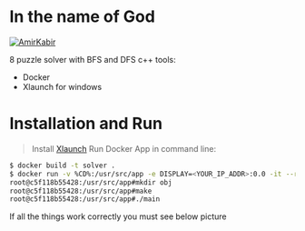 # In the name of God

[![AmirKabir](https://res-3.cloudinary.com/crunchbase-production/image/upload/c_lpad,h_170,w_170,f_auto,b_white,q_auto:eco/lcey4djrfahc86x5qbtj)](https://nodesource.com/products/nsolid)



8 puzzle solver with BFS and DFS c++
tools:
  - Docker
  - Xlaunch for windows


# Installation and Run

> Install [Xlaunch]() 
> Run Docker App
> in command line:

```sh
$ docker build -t solver .
$ docker run -v %CD%:/usr/src/app -e DISPLAY=<YOUR_IP_ADDR>:0.0 -it --rm solver bash -l
root@c5f118b55428:/usr/src/app#mkdir obj
root@c5f118b55428:/usr/src/app#make
root@c5f118b55428:/usr/src/app#./main
```

If all the things work correctly you must see below picture
